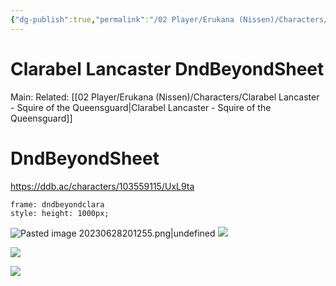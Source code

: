```yaml
---
{"dg-publish":true,"permalink":"/02 Player/Erukana (Nissen)/Characters/Clarabel Lancaster DndBeyondSheet/"}
---
```



# Clarabel Lancaster DndBeyondSheet
Main:
Related: [[02 Player/Erukana (Nissen)/Characters/Clarabel Lancaster - Squire of the Queensguard\|Clarabel Lancaster - Squire of the Queensguard]]

# DndBeyondSheet
https://ddb.ac/characters/103559115/UxL9ta
```custom-frames
frame: dndbeyondclara
style: height: 1000px;
```

![Pasted image 20230628201255.png|undefined](/img/user/10%20Attachments/Pasted%20image%2020230628201255.png)
![](https://cdn.discordapp.com/attachments/989274756341706822/1123681192978419733/bahnen_same_woman_same_outfit_in_a_brown_leather_duster_no_hood_838982f0-7435-4841-9cca-e627cbf2d833.png)

![](https://cdn.discordapp.com/attachments/989274756341706822/1123682823400853646/bahnen_a_young_woman_squire_of_a_knight_order_cleric_of_bahamut_e3ab8444-82b1-4758-933c-eb02c1333c02.png)

![](https://cdn.discordapp.com/attachments/989274756341706822/1123683271516110909/bahnen_same_woman_same_outfit_in_a_brown_leather_duster_no_hood_e3159aa1-2d41-43e8-8034-7ba4b6359550.png)


